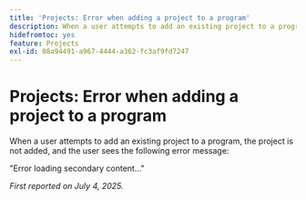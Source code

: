 ```yaml
---
title: 'Projects: Error when adding a project to a program'
description: When a user attempts to add an existing project to a program, the project is not added, and the user sees an error message.
hidefromtoc: yes
feature: Projects
exl-id: 08a94491-a967-4444-a362-fc3af9fd7247
---
```

# Projects: Error when adding a project to a program

When a user attempts to add an existing project to a program, the project is not added, and the user sees the following error message:

"Error loading secondary content..."

_First reported on July 4, 2025._
